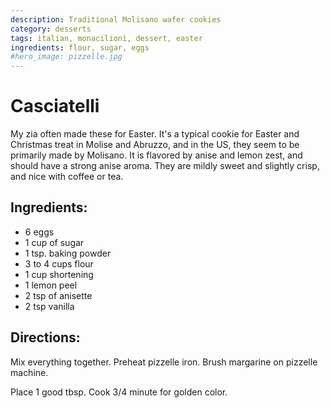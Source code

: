 ```yaml
---
description: Traditional Molisano wafer cookies
category: desserts
tags: italian, monacilioni, dessert, easter
ingredients: flour, sugar, eggs
#hero_image: pizzelle.jpg
---
```


# Casciatelli

My zia often made these for Easter. It's a typical cookie for Easter and Christmas treat in Molise and Abruzzo, and in the US, they seem to be primarily made by Molisano. It is flavored by anise and lemon zest, and should have a strong anise aroma. They are mildly sweet and slightly crisp, and nice with coffee or tea. 

## Ingredients:

- 6 eggs
- 1 cup of sugar
- 1 tsp. baking powder
- 3 to 4 cups flour
- 1 cup shortening
- 1 lemon peel
- 2 tsp of anisette 
- 2 tsp vanilla

## Directions:

Mix everything together. 
Preheat pizzelle iron. Brush margarine on pizzelle machine. 

Place 1 good tbsp. Cook 3/4 minute for golden color.
